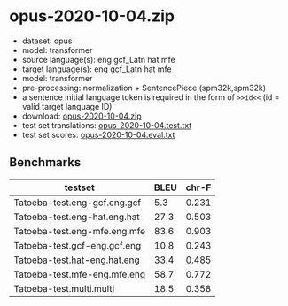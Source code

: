 # opus-2020-10-04.zip

* dataset: opus
* model: transformer
* source language(s): eng gcf_Latn hat mfe
* target language(s): eng gcf_Latn hat mfe
* model: transformer
* pre-processing: normalization + SentencePiece (spm32k,spm32k)
* a sentence initial language token is required in the form of `>>id<<` (id = valid target language ID)
* download: [opus-2020-10-04.zip](https://object.pouta.csc.fi/Tatoeba-MT-models/cpf-cpf/opus-2020-10-04.zip)
* test set translations: [opus-2020-10-04.test.txt](https://object.pouta.csc.fi/Tatoeba-MT-models/cpf-cpf/opus-2020-10-04.test.txt)
* test set scores: [opus-2020-10-04.eval.txt](https://object.pouta.csc.fi/Tatoeba-MT-models/cpf-cpf/opus-2020-10-04.eval.txt)

## Benchmarks

| testset               | BLEU  | chr-F |
|-----------------------|-------|-------|
| Tatoeba-test.eng-gcf.eng.gcf 	| 5.3 	| 0.231 |
| Tatoeba-test.eng-hat.eng.hat 	| 27.3 	| 0.503 |
| Tatoeba-test.eng-mfe.eng.mfe 	| 83.6 	| 0.903 |
| Tatoeba-test.gcf-eng.gcf.eng 	| 10.8 	| 0.243 |
| Tatoeba-test.hat-eng.hat.eng 	| 33.4 	| 0.485 |
| Tatoeba-test.mfe-eng.mfe.eng 	| 58.7 	| 0.772 |
| Tatoeba-test.multi.multi 	| 18.5 	| 0.358 |

